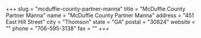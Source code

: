 +++
slug = "mcduffie-county-partner-manna"
title = "McDuffie County Partner Manna"
name = "McDuffie County Partner Manna"
address = "451 East Hill Street"
city = "Thomson"
state = "GA"
postal = "30824"
website = ""
phone = "706-595-3138"
fax = ""
+++
